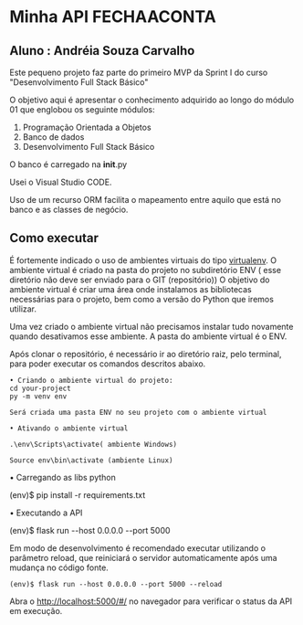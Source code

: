# Minha API FECHAACONTA

## Aluno : Andréia Souza Carvalho

Este pequeno projeto faz parte do primeiro MVP da Sprint I do curso "Desenvolvimento Full Stack Básico" 

O objetivo aqui é apresentar o conhecimento adquirido ao longo do módulo 01 que englobou os seguinte módulos:

1) Programação Orientada a Objetos
2) Banco de dados
3) Desenvolvimento Full Stack Básico

O banco é carregado na __init__.py

Usei o Visual Studio CODE.

Uso de um recurso ORM facilita o mapeamento entre aquilo que está no banco e as classes de negócio.

## Como executar 

É fortemente indicado o uso de ambientes virtuais do tipo [virtualenv](https://virtualenv.pypa.io/en/latest/installation.html).
O ambiente virtual é criado na pasta do projeto no subdiretório ENV ( esse diretório não deve ser enviado para o GIT (repositório))
O objetivo do ambiente virtual é criar uma área onde instalamos as bibliotecas necessárias para o projeto, bem como a versão do Python que iremos utilizar. 

Uma vez criado o ambiente virtual não precisamos instalar tudo novamente quando desativamos esse ambiente. A pasta do ambiente virtual é o ENV.

Após clonar o repositório, é necessário ir ao diretório raiz, pelo terminal, para poder executar os comandos descritos abaixo.

	• Criando o ambiente virtual do projeto:
	cd your-project
	py -m venv env
	 
	Será criada uma pasta ENV no seu projeto com o ambiente virtual
	 
	• Ativando o ambiente virtual
	 
	.\env\Scripts\activate( ambiente Windows)
	 
	Source env\bin\activate (ambiente Linux)
  
  • Carregando as libs python 
  
  (env)$ pip install -r requirements.txt


  • Executando a API 

  (env)$ flask run --host 0.0.0.0 --port 5000


Em modo de desenvolvimento é recomendado executar utilizando o parâmetro reload, que reiniciará o servidor
automaticamente após uma mudança no código fonte. 

```
(env)$ flask run --host 0.0.0.0 --port 5000 --reload
```

Abra o [http://localhost:5000/#/](http://localhost:5000/#/) no navegador para verificar o status da API em execução.
